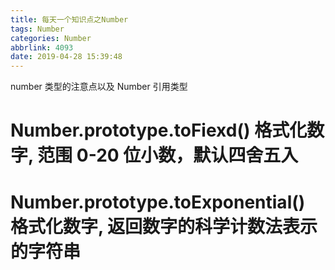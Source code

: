 ```yaml
---
title: 每天一个知识点之Number
tags: Number
categories: Number
abbrlink: 4093
date: 2019-04-28 15:39:48
---
```

number 类型的注意点以及 Number 引用类型

<!-- more -->

# Number.prototype​.toFiexd() 格式化数字, 范围 0-20 位小数，默认四舍五入
# Number.prototype​.toExponential() 格式化数字, 返回数字的科学计数法表示的字符串
